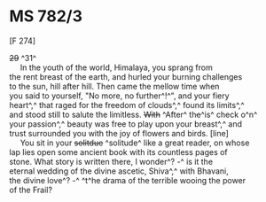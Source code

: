# MS 782/3

[F 274]

~~29~~ ^31^ \
&nbsp;&nbsp;&nbsp;&nbsp;&nbsp;In the youth of the world, Himalaya, you sprang from \
the rent breast of the earth, and hurled your burning challenges \
to the sun, hill after hill. Then came the mellow time when \
you said to yourself, "No more, no further^!^", and your fiery \
heart^,^ that raged for the freedom of clouds^,^ found its limits^,^ \
and stood still to salute the limitless. ~~With~~ ^After^ th~~e~~^is^ check o^n^ \
your passion^,^ beauty was free to play upon your breast^,^ and \
trust surrounded you with the joy of flowers and birds. 
[line] \
&nbsp;&nbsp;&nbsp;&nbsp;&nbsp;You sit in your ~~solitdue~~ ^solitude^ like a great reader, on whose \
lap lies open some ancient book with its countless pages of \
stone. What story is written there, I wonder^? -^ is it the \
eternal wedding of the divine ascetic, Shiva^,^ with Bhavani, \
the divine love^? -^ ^t^he drama of the terrible wooing the power \
of the Frail? 
